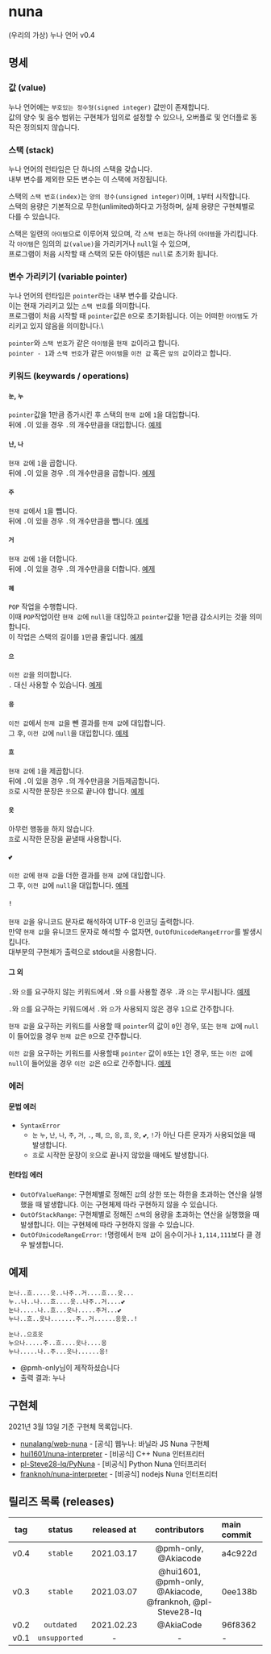 # nuna
(우리의 가상) 누나 언어 v0.4

## 명세
### 값 (value)
누나 언어에는 `부호있는 정수형(signed integer)` 값만이 존재합니다.\
값의 양수 및 음수 범위는 구현체가 임의로 설정할 수 있으나, 오버플로 및 언더플로 동작은 정의되지 않습니다.

### 스택 (stack)
누나 언어의 런타임은 단 하나의 스택을 갖습니다.\
내부 변수를 제외한 모든 변수는 이 스택에 저장됩니다.

스택의 `스택 번호(index)`는 `양의 정수(unsigned integer)`이며, `1`부터 시작합니다.\
스택의 용량은 기본적으로 무한(unlimited)하다고 가정하며, 실제 용량은 구현체별로 다를 수 있습니다.

스택은 일련의 `아이템`으로 이루어져 있으며, 각 `스택 번호`는 하나의 `아이템`을 가리킵니다.\
각 `아이템`은 임의의 `값(value)`을 가리키거나 `null`일 수 있으며,\
프로그램이 처음 시작할 때 스택의 모든 아이템은 `null`로 초기화 됩니다.

### 변수 가리키기 (variable pointer)
누나 언어의 런타임은 `pointer`라는 내부 변수를 갖습니다.\
이는 현재 가리키고 있는 `스택 번호`를 의미합니다.\
프로그램이 처음 시작할 때 `pointer`값은 `0`으로 초기화됩니다.
이는 어떠한 `아이템`도 가리키고 있지 않음을 의미합니다.\

`pointer`와 `스택 번호`가 같은 `아이템`을 `현재 값`이라고 합니다.\
`pointer - 1`과 `스택 번호`가 같은 `아이템`을 `이전 값` 혹은 `앞의 값`이라고 합니다.

### 키워드 (keywards / operations)
#### `눈`, `누`
`pointer`값을 1만큼 증가시킨 후 스택의 `현재 값`에 `1`을 대입합니다.\
뒤에 `.`이 있을 경우 `.`의 개수만큼을 대입합니다. [예제](examples.md#눈-누-예제)

#### `난`, `나`
`현재 값`에 `1`을 곱합니다.\
뒤에 `.`이 있을 경우 `.`의 개수만큼을 곱합니다. [예제](examples.md#난-나-예제)

#### `주`
`현재 값`에서 `1`을 뺍니다.\
뒤에 `.`이 있을 경우 `.`의 개수만큼을 뺍니다. [예제](examples.md#주-예제)

#### `거`
`현재 값`에 `1`을 더합니다.\
뒤에 `.`이 있을 경우 `.`의 개수만큼을 더합니다. [예제](examples.md#거-예제)

#### `헤`
`POP` 작업을 수행합니다.\
이때 `POP`작업이란 `현재 값`에 `null`을 대입하고
`pointer`값을 1만큼 감소시키는 것을 의미합니다.\
이 작업은 스택의 길이를 `1`만큼 줄입니다. [예제](examples.md#헤-예제)

#### `으`
`이전 값`을 의미합니다.\
`.` 대신 사용할 수 있습니다. [예제](examples.md#으-예제)

#### `응`
`이전 값`에서 `현재 값`을 뺀 결과를 `현재 값`에 대입합니다.\
그 후, `이전 값`에 `null`을 대입합니다. [예제](examples.md#응-예제)

#### `흐`
`현재 값`에 `1`을 제곱합니다.\
뒤에 `.`이 있을 경우 `.`의 개수만큼을 거듭제곱합니다.\
`흐`로 시작한 문장은 `읏`으로 끝나야 합니다. [예제](examples.md#흐-읏-예제)

#### `읏`
아무런 행동을 하지 않습니다.\
`흐`로 시작한 문장을 끝낼때 사용합니다.

#### `💕`
`이전 값`에 `현재 값`을 더한 결과를 `현재 값`에 대입합니다.\
그 후, `이전 값`에 `null`을 대입합니다. [예제](examples.md#-예제)

#### `!`
`현재 값`을 유니코드 문자로 해석하여 UTF-8 인코딩 출력합니다.\
만약 `현재 값`을 유니코드 문자로 해석할 수 없자면, `OutOfUnicodeRangeError`를 발생시킵니다.\
대부분의 구현체가 출력으로 stdout을 사용합니다.

#### 그 외
`.`와 `으`를 요구하지 않는 키워드에서 `.`와 `으`를 사용할 경우 `.`과 `으`는 무시됩니다. [예제](examples.md#외1-예제)

`.`와 `으`를 요구하는 키워드에서 `.`와 `으`가 사용되지 않은 경우 `1`으로 간주합니다.

`현재 값`을 요구하는 키워드를 사용할 때 `pointer`의 값이 `0`인 경우, 또는 `현재 값`에 `null`이 들어있을 경우 `현재 값`은 `0`으로 간주합니다.

`이전 값`을 요구하는 키워드를 사용할때 `pointer` 값이 `0`또는 `1`인 경우, 또는 `이전 값`에 `null`이 들어있을 경우 `이전 값`은 `0`으로 간주합니다.  [예제](examples.md#외2-예제)

### 에러
#### 문법 에러
- `SyntaxError`
  - `눈` `누`, `난`, `나`, `주`, `거`, `.`, `헤`, `으`, `응`, `흐`, `읏`, `💕`, `!`가 아닌 다른 문자가 사용되었을 때 발생합니다.
  - `흐`로 시작한 문장이 `읏`으로 끝나지 않았을 때에도 발생합니다.

#### 런타임 에러
- `OutOfValueRange`: 구현체별로 정해진 `값`의 상한 또는 하한을 초과하는 연산을 실행했을 때 발생합니다. 이는 구현체제 따라 구현하지 않을 수 있습니다.
- `OutOfStackRange`: 구현체별로 정해진 `스택`의 용량을 초과하는 연산을 실행했을 때 발생합니다. 이는 구현체에 따라 구현하지 않을 수 있습니다.
- `OutOfUnicodeRangeError`: `!`명령에서 `현재 값`이 음수이거나 `1,114,111`보다 클 경우 발생합니다.

## 예제
```
눈나..흐.....읏..나주..거....흐...읏...
누..나..나...흐....읏..나주..거....💕
눈나.....나..흐...읏나.....주거...💕
누나..흐..읏나.......주..거......응읏..!

눈나..으흐읏
누으나.....주..흐....읏나....응
누나.....나..주...읏나......응!
```
* @pmh-only님이 제작하셨습니다
* 출력 결과: 누나

## 구현체
2021년 3월 13일 기준 구현체 목록입니다.
* [nunalang/web-nuna](https://github.com/nunalang/web-nuna) - [공식] 웹누나: 바닐라 JS Nuna 구현체
* [hui1601/nuna-interpreter](https://github.com/hui1601/nuna-interpreter) - [비공식] C++ Nuna 인터프리터
* [pl-Steve28-lq/PyNuna](https://github.com/pl-Steve28-lq/PyNuna) - [비공식] Python Nuna 인터프리터
* [franknoh/nuna-interpreter](https://github.com/franknoh/nuna-interpreter) - [비공식] nodejs Nuna 인터프리터

## 릴리즈 목록 (releases)
| tag | status | released at | contributors | main commit |
|:---:|:------:|:-----------:|:------:|:------------|
| v0.4 | `stable` | 2021.03.17 | @pmh-only, @Akiacode | a4c922d |
| v0.3 | `stable` | 2021.03.07 | @hui1601, @pmh-only, @Akiacode, @franknoh, @pl-Steve28-lq | 0ee138b |
| v0.2 | `outdated` | 2021.02.23 | @AkiaCode | 96f8362 |
| v0.1 | `unsupported` | - | - | - |
